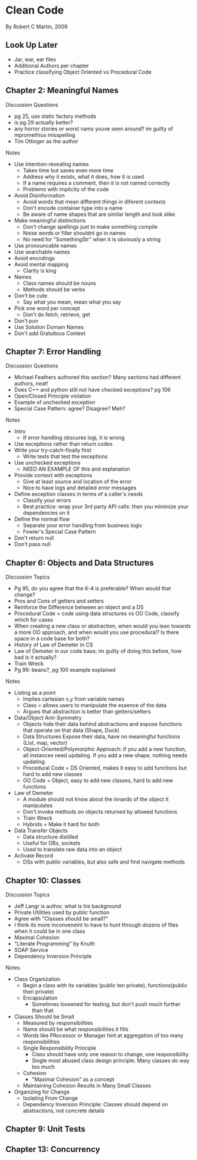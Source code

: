 # Clean Code

By Robert C Martin, 2009

## Look Up Later

* Jar, war, ear files
* Additional Authors per chapter
* Practice classifying Object Oriented vs Procedural Code

## Chapter 2: Meaningful Names

Discussion Questions

* pg 25, use static factory methods
* is pg 29 actually better?
* any horror stories or worst nams youve seen around? im guilty of mpromethius misspelling
* Tim Ottinger as the author

Notes

* Use intention-revealing names
  * Takes time but saves even more time
  * Address why it exists, what it does, how it is used
  * If a name requires a comment, then it is not named correctly
  * Problems with implicity of the code
* Avoid Disinformation
  * Avoid words that mean different things in diferent contexts
  * Don't encode container type into a name
  * Be aware of name shapes that are similar length and look alike
* Make meaningful distinctions
  * Don't change spellings just to make something compile
  * Noise words or filler shouldnt go in names
  * No need for "SomethingStr" when it is obviously a string
* Use pronouncable names
* Use searchable names
* Avoid encodings
* Avoid mental mapping
  * Clarity is king
* Names
  * Class names should be nouns
  * Methods should be verbs
* Don't be cute
  * Say what you mean, mean what you say
* Pick one word per concept
  * Don't do fetch, retrieve, get 
* Don't pun
* Use Solution Domain Names
* Don't add Gratuitous Context



## Chapter 7: Error Handling

Discussion Questions

* Michael Feathers authored this section? Many sections had different authors, neat!
* Does C++ and python still not have checked exceptions? pg 106
* Open/Closed Principle violation
* Example of unchecked exception
* Special Case Pattern: agree? Disagree? Meh?

Notes

* Intro
  * If error handling obscures logi, it is wrong
* Use exceptions rather than return codes
* Write your try-catch-finally first
  * Write tests that test the exceptions
* Use unchecked exceptions
  * NEED AN EXAMPLE OF this and explanation
* Provide context with exceptions
  * Give at least source and location of the error
  * Nice to have logs and detailed error messages
* Define exception classes in terms of a caller's needs
  * Classify your errors
  * Best practice: wrap your 3rd party API calls: then you minimize your dependencies on it
* Define the normal flow
  * Separate your error handling from business logic
  * Fowler's Special Case Pattern
* Don't return null
* Don't pass null

## Chapter 6: Objects and Data Structures

Discussion Topics

* Pg 95, do you agree that the 6-4 is preferable? When would that change?
* Pros and Cons of getters and setters
* Reinforce the Difference between an object and a DS
* Procedural Code = code using data structures vs OO Code, classify which for cases
* When creating a new class or abstraction, when would you lean towards a more OO approach, and when would you use procedural? Is there space in a code base for both?
* History of Law of Demeter in CS
* Law of Demeter in our code base; im guilty of doing this before, how bad is it actually?
* Train Wreck
* Pg 99: beans?, pg 100 example explained

Notes

* Listing as a point
  * Implies cartesian x,y from variable names
  * Class = allows users to manipulate the essence of the data
  * Argues that abstraction is better than getters/setters
* Data/Object Anti-Symmetry
  * Objects hide their data behind abstractions and expose functions that operate on that data (Shape, Duck)
  * Data Structures Expose their data, have no meaningful functions (List, map, vector)
  * Object-Oriented/Polymorphic Approach: if you add a new function, all instances need updating. If you add a new shape, nothing needs updating.
  * Procedural Code = DS Oriented, makes it easy to add functions but hard to add new classes
  * OO Code = Object, easy to add new classes, hard to add new functions
* Law of Demeter
  * A module should not know about the innards of the object it manipulates
  * Don't invoke methods on objects returned by allowed functions
  * Train Wreck
  * Hybrids = Make it hard for both
* Data Transfer Objects
  * Data structure distilled
  * Useful for DBs, sockets
  * Used to translate raw data into an object
* Activate Record
  * DSs with public variables, but also safe and find navigate methods

## Chapter 10: Classes

Discussion Topics

* Jeff Langr is author, what is his background
* Private Utilities used by public function
* Agree with "Classes should be small?"
* I think its more inconveneint to have to hunt through dozens of files when it could be in one class
* Maximal Cohesion
* "Literate Programming" by Knuth
* SOAP Service
* Dependency Inversion Principle

Notes

* Class Organization
  * Begin a class with its variables (public ten private), functions(public then private)
  * Encapsulation
    * Sometimes loosened for testing, but don't push much further than that
* Classes Should be Small
  * Measured by responsibilities
  * Name should be what responsibilities it fills
  * Words like PRocessor or Manager hint at aggregation of too many responsibilities
  * Single Responsibility Principle
    * Class should have only one reason to change, one responsibility
    * Single most abused class design principle. Many classes do way too much
  * Cohesion
    * "Maximal Cohesion" as a concept
  * Maintaining Cohesion Results in Many Small Classes
* Organizing for Change
  * Isolating From Change
  * Dependency Inversion Principle: Classes should depend on abstractions, not concrete details

## Chapter 9: Unit Tests

## Chapter 13: Concurrency
